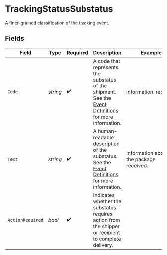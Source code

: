 # TrackingStatusSubstatus

A finer-grained classification of the tracking event.


## Fields

| Field                                                                                                                                                                                   | Type                                                                                                                                                                                    | Required                                                                                                                                                                                | Description                                                                                                                                                                             | Example                                                                                                                                                                                 |
| --------------------------------------------------------------------------------------------------------------------------------------------------------------------------------------- | --------------------------------------------------------------------------------------------------------------------------------------------------------------------------------------- | --------------------------------------------------------------------------------------------------------------------------------------------------------------------------------------- | --------------------------------------------------------------------------------------------------------------------------------------------------------------------------------------- | --------------------------------------------------------------------------------------------------------------------------------------------------------------------------------------- |
| `Code`                                                                                                                                                                                  | *string*                                                                                                                                                                                | :heavy_check_mark:                                                                                                                                                                      | A code that represents the substatus of the shipment. See the <a href="https://docs.goshippo.com/docs/tracking/tracking/#event-definitions">Event Definitions</a> for more information. | information_received                                                                                                                                                                    |
| `Text`                                                                                                                                                                                  | *string*                                                                                                                                                                                | :heavy_check_mark:                                                                                                                                                                      | A human-readable description of the substatus. See the <a href="https://docs.goshippo.com/docs/tracking/tracking/#event-definitions">Event Definitions</a> for more information.        | Information about the package received.                                                                                                                                                 |
| `ActionRequired`                                                                                                                                                                        | *bool*                                                                                                                                                                                  | :heavy_check_mark:                                                                                                                                                                      | Indicates whether the substatus requires action from the shipper or recipient to complete delivery.                                                                                     |                                                                                                                                                                                         |